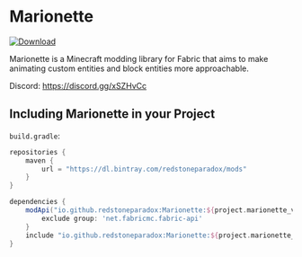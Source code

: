 # Marionette
[ ![Download](https://api.bintray.com/packages/redstoneparadox/mods/Marionette/images/download.svg?version=0.3.0-beta) ](https://bintray.com/redstoneparadox/mods/Marionette/0.3.0-beta/link)

Marionette is a Minecraft modding library for Fabric that aims to make animating custom entities and block entities more approachable.

Discord: https://discord.gg/xSZHvCc

## Including Marionette in your Project

`build.gradle`:
```gradle
repositories {
    maven {
        url = "https://dl.bintray.com/redstoneparadox/mods"
    }
}

dependencies {
    modApi("io.github.redstoneparadox:Marionette:${project.marionette_version}") {
        exclude group: 'net.fabricmc.fabric-api'
    }
    include "io.github.redstoneparadox:Marionette:${project.marionette_version}"
}
```
